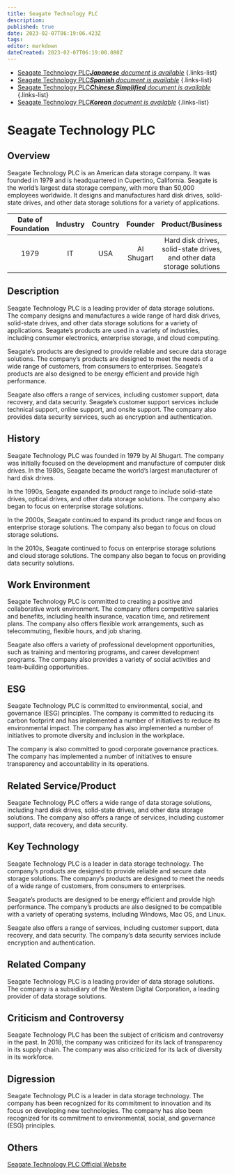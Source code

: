```yaml
---
title: Seagate Technology PLC
description: 
published: true
date: 2023-02-07T06:19:06.423Z
tags: 
editor: markdown
dateCreated: 2023-02-07T06:19:00.080Z
---
```


- [Seagate Technology PLC***Japanese** document is available*](/ja/Knowledge-base/Dictionary/Company/seagate-technology-plc)
{.links-list}
- [Seagate Technology PLC***Spanish** document is available*](/es/Knowledge-base/Dictionary/Company/seagate-technology-plc)
{.links-list}
- [Seagate Technology PLC***Chinese Simplified** document is available*](/zh/Knowledge-base/Dictionary/Company/seagate-technology-plc)
{.links-list}
- [Seagate Technology PLC***Korean** document is available*](/ko/Knowledge-base/Dictionary/Company/seagate-technology-plc)
{.links-list}


# Seagate Technology PLC

## Overview

Seagate Technology PLC is an American data storage company. It was founded in 1979 and is headquartered in Cupertino, California. Seagate is the world’s largest data storage company, with more than 50,000 employees worldwide. It designs and manufactures hard disk drives, solid-state drives, and other data storage solutions for a variety of applications.

| Date of Foundation | Industry | Country | Founder | Product/Business | Number of Employees | Location of Headquarters | Company Website |
| :----------------: | :-----: | :----: | :----: | :--------------: | :----------------: | :---------------------: | :--------------: |
|      1979          |  IT     |  USA   | Al Shugart | Hard disk drives, solid-state drives, and other data storage solutions | 50,000 | Cupertino, California | [Seagate.com](https://www.seagate.com/) |

## Description

Seagate Technology PLC is a leading provider of data storage solutions. The company designs and manufactures a wide range of hard disk drives, solid-state drives, and other data storage solutions for a variety of applications. Seagate’s products are used in a variety of industries, including consumer electronics, enterprise storage, and cloud computing.

Seagate’s products are designed to provide reliable and secure data storage solutions. The company’s products are designed to meet the needs of a wide range of customers, from consumers to enterprises. Seagate’s products are also designed to be energy efficient and provide high performance.

Seagate also offers a range of services, including customer support, data recovery, and data security. Seagate’s customer support services include technical support, online support, and onsite support. The company also provides data security services, such as encryption and authentication.

## History

Seagate Technology PLC was founded in 1979 by Al Shugart. The company was initially focused on the development and manufacture of computer disk drives. In the 1980s, Seagate became the world’s largest manufacturer of hard disk drives.

In the 1990s, Seagate expanded its product range to include solid-state drives, optical drives, and other data storage solutions. The company also began to focus on enterprise storage solutions.

In the 2000s, Seagate continued to expand its product range and focus on enterprise storage solutions. The company also began to focus on cloud storage solutions.

In the 2010s, Seagate continued to focus on enterprise storage solutions and cloud storage solutions. The company also began to focus on providing data security solutions.

## Work Environment

Seagate Technology PLC is committed to creating a positive and collaborative work environment. The company offers competitive salaries and benefits, including health insurance, vacation time, and retirement plans. The company also offers flexible work arrangements, such as telecommuting, flexible hours, and job sharing.

Seagate also offers a variety of professional development opportunities, such as training and mentoring programs, and career development programs. The company also provides a variety of social activities and team-building opportunities.

## ESG

Seagate Technology PLC is committed to environmental, social, and governance (ESG) principles. The company is committed to reducing its carbon footprint and has implemented a number of initiatives to reduce its environmental impact. The company has also implemented a number of initiatives to promote diversity and inclusion in the workplace.

The company is also committed to good corporate governance practices. The company has implemented a number of initiatives to ensure transparency and accountability in its operations.

## Related Service/Product

Seagate Technology PLC offers a wide range of data storage solutions, including hard disk drives, solid-state drives, and other data storage solutions. The company also offers a range of services, including customer support, data recovery, and data security.

## Key Technology

Seagate Technology PLC is a leader in data storage technology. The company’s products are designed to provide reliable and secure data storage solutions. The company’s products are designed to meet the needs of a wide range of customers, from consumers to enterprises.

Seagate’s products are designed to be energy efficient and provide high performance. The company’s products are also designed to be compatible with a variety of operating systems, including Windows, Mac OS, and Linux.

Seagate also offers a range of services, including customer support, data recovery, and data security. The company’s data security services include encryption and authentication.

## Related Company

Seagate Technology PLC is a leading provider of data storage solutions. The company is a subsidiary of the Western Digital Corporation, a leading provider of data storage solutions.

## Criticism and Controversy

Seagate Technology PLC has been the subject of criticism and controversy in the past. In 2018, the company was criticized for its lack of transparency in its supply chain. The company was also criticized for its lack of diversity in its workforce.

## Digression

Seagate Technology PLC is a leader in data storage technology. The company has been recognized for its commitment to innovation and its focus on developing new technologies. The company has also been recognized for its commitment to environmental, social, and governance (ESG) principles.

## Others

[Seagate Technology PLC Official Website](https://www.seagate.com/)